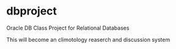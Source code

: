 # dbproject
Oracle DB Class Project for Relational Databases

This will become an climotology reaserch and discussion system
